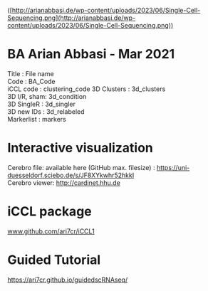 ([http://arianabbasi.de/wp-content/uploads/2023/06/Single-Cell-Sequencing.png](http://arianabbasi.de/wp-content/uploads/2023/06/Single-Cell-Sequencing.png))

# BA Arian Abbasi - Mar 2021
Title       :   File name  
Code        :   BA_Code  
iCCL code   :   clustering_code
3D Clusters :   3d_clusters  
3D I/R, sham:   3d_condition  
3D SingleR  :   3d_singler  
3D new IDs  :   3d_relabeled  
Markerlist  :   markers 

# Interactive visualization  
Cerebro file: available here (GitHub max. filesize) : https://uni-duesseldorf.sciebo.de/s/JF8XYkwhr52hkkI  
Cerebro viewer: http://cardinet.hhu.de  

# iCCL package  
www.github.com/ari7cr/iCCL1  

# Guided Tutorial  
https://ari7cr.github.io/guidedscRNAseq/

